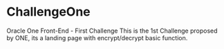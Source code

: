 # ChallengeOne
Oracle One Front-End - First Challenge
This is the 1st Challenge proposed by ONE, its a landing page with encrypt/decrypt basic function.
